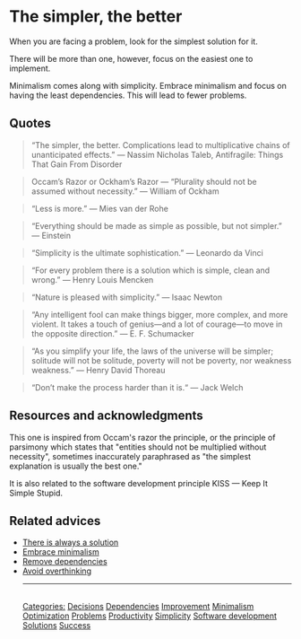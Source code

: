 # The simpler, the better

When you are facing a problem, look for the simplest solution for it.

There will be more than one, however, focus on the easiest one to implement.

Minimalism comes along with simplicity. Embrace minimalism and focus on having the least dependencies. This will lead to fewer problems.

## Quotes

> “The simpler, the better. Complications lead to multiplicative chains of unanticipated effects.” ― Nassim Nicholas Taleb, Antifragile: Things That Gain From Disorder

> Occam’s Razor or Ockham’s Razor — “Plurality should not be assumed without necessity.” — William of Ockham

> “Less is more.” — Mies van der Rohe

> “Everything should be made as simple as possible, but not simpler.” — Einstein

> “Simplicity is the ultimate sophistication.” — Leonardo da Vinci

> “For every problem there is a solution which is simple, clean and wrong.” — Henry Louis Mencken

> “Nature is pleased with simplicity.” — Isaac Newton

> “Any intelligent fool can make things bigger, more complex, and more violent. It takes a touch of genius—and a lot of courage—to move in the opposite direction.” — E. F. Schumacker

> “As you simplify your life, the laws of the universe will be simpler; solitude will not be solitude, poverty will not be poverty, nor weakness weakness.” — Henry David Thoreau

> “Don’t make the process harder than it is.“ — Jack Welch

## Resources and acknowledgments

This one is inspired from Occam's razor the principle, or the principle of parsimony which states that "entities should not be multiplied without necessity", sometimes inaccurately paraphrased as "the simplest explanation is usually the best one."

It is also related to the software development principle KISS — Keep It Simple Stupid.

## Related advices

- [There is always a solution](There%20is%20always%20a%20solution/index.md)
- [Embrace minimalism](Embrace%20minimalism/index.md)
- [Remove dependencies](Remove%20dependencies/index.md)
- [Avoid overthinking](Avoid%20overthinking/index.md)<hr/><br/>[Categories:](Categories/index.md) [Decisions](Categories/Decisions.md) [Dependencies](Categories/Dependencies.md) [Improvement](Categories/Improvement.md) [Minimalism](Categories/Minimalism.md) [Optimization](Categories/Optimization.md) [Problems](Categories/Problems.md) [Productivity](Categories/Productivity.md) [Simplicity](Categories/Simplicity.md) [Software development](Categories/Software%20development.md) [Solutions](Categories/Solutions.md) [Success](Categories/Success.md)